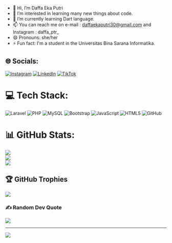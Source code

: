 - 👋 Hi, I’m Daffa Eka Putri
- 👀 I’m interested in learning many new things about code.
- 🌱 I’m currently learning Dart language.
- 📫 You can reach me on e-mail : daffaekaputri30@gmail.com and Instagram : daffa_ptr_
- 😄 Pronouns: she/her
- ⚡ Fun fact: I'm a student in the Universitas Bina Sarana Informatika.

<!---
daffaeka30/daffaeka30 is a ✨ special ✨ repository because its `README.md` (this file) appears on your GitHub profile.
You can click the Preview link to take a look at your changes.
--->


## 🌐 Socials:
[![Instagram](https://img.shields.io/badge/Instagram-%23E4405F.svg?logo=Instagram&logoColor=white)](https://instagram.com/daffa_ptr_) [![LinkedIn](https://img.shields.io/badge/LinkedIn-%230077B5.svg?logo=linkedin&logoColor=white)](https://linkedin.com/in/daffa-eka-putri) [![TikTok](https://img.shields.io/badge/TikTok-%23000000.svg?logo=TikTok&logoColor=white)](https://tiktok.com/@abcefghijk_lmn) 

# 💻 Tech Stack:
![Laravel](https://img.shields.io/badge/laravel-%23FF2D20.svg?style=for-the-badge&logo=laravel&logoColor=white) ![PHP](https://img.shields.io/badge/php-%23777BB4.svg?style=for-the-badge&logo=php&logoColor=white) ![MySQL](https://img.shields.io/badge/mysql-4479A1.svg?style=for-the-badge&logo=mysql&logoColor=white) ![Bootstrap](https://img.shields.io/badge/bootstrap-%238511FA.svg?style=for-the-badge&logo=bootstrap&logoColor=white) ![JavaScript](https://img.shields.io/badge/javascript-%23323330.svg?style=for-the-badge&logo=javascript&logoColor=%23F7DF1E) ![HTML5](https://img.shields.io/badge/html5-%23E34F26.svg?style=for-the-badge&logo=html5&logoColor=white) ![GitHub](https://img.shields.io/badge/github-%23121011.svg?style=for-the-badge&logo=github&logoColor=white)
# 📊 GitHub Stats:
![](https://github-readme-stats.vercel.app/api?username=daffaeka30&theme=dark&hide_border=false&include_all_commits=false&count_private=false)<br/>
![](https://github-readme-streak-stats.herokuapp.com/?user=daffaeka30&theme=dark&hide_border=false)<br/>
![](https://github-readme-stats.vercel.app/api/top-langs/?username=daffaeka30&theme=dark&hide_border=false&include_all_commits=false&count_private=false&layout=compact)

## 🏆 GitHub Trophies
![](https://github-profile-trophy.vercel.app/?username=daffaeka30&theme=radical&no-frame=false&no-bg=false&margin-w=4)

### ✍️ Random Dev Quote
![](https://quotes-github-readme.vercel.app/api?type=horizontal&theme=radical)

---
[![](https://visitcount.itsvg.in/api?id=daffaeka30&icon=0&color=1)](https://visitcount.itsvg.in)

<!-- Proudly created with GPRM ( https://gprm.itsvg.in ) -->
